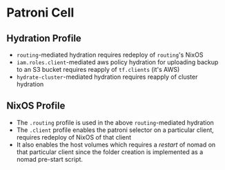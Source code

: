 # Patroni Cell

## Hydration Profile

- `routing`-mediated hydration requires redeploy of `routing`'s NixOS
- `iam.roles.client`-mediated aws policy hydration for uploading backup to an S3 bucket
  requires reapply of `tf.clients` (it's AWS)
- `hydrate-cluster`-mediated hydration requires reapply of cluster hydration

## NixOS Profile

- The `.routing` profile is used in the above `routing`-mediated hydration
- The `.client` profile enables the patroni selector on a particular client,
  requires redeploy of NixOS of that client
- It also enables the host volumes which requires a _restart_ of nomad on that
  particular client since the folder creation is implemented as a
  nomad pre-start script.
